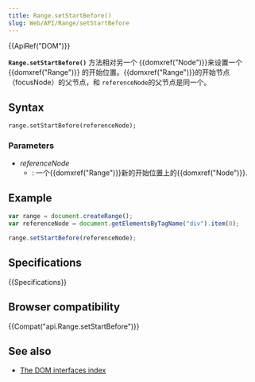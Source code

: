 ```yaml
---
title: Range.setStartBefore()
slug: Web/API/Range/setStartBefore
---
```

{{ApiRef("DOM")}}

**`Range.setStartBefore()`** 方法相对另一个 {{domxref("Node")}}来设置一个{{domxref("Range")}} 的开始位置。{{domxref("Range")}}的开始节点（focusNode）的父节点，和 `referenceNode`的父节点是同一个。

## Syntax

```plain
range.setStartBefore(referenceNode);
```

### Parameters

- _referenceNode_
  - : 一个{{domxref("Range")}}新的开始位置上的{{domxref("Node")}}.

## Example

```js
var range = document.createRange();
var referenceNode = document.getElementsByTagName("div").item(0);

range.setStartBefore(referenceNode);
```

## Specifications

{{Specifications}}

## Browser compatibility

{{Compat("api.Range.setStartBefore")}}

## See also

- [The DOM interfaces index](/zh-CN/docs/DOM/DOM_Reference)
